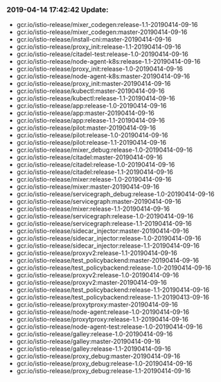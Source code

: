 ### 2019-04-14 17:42:42 Update:

- gcr.io/istio-release/mixer_codegen:release-1.1-20190414-09-16
- gcr.io/istio-release/mixer_codegen:master-20190414-09-16
- gcr.io/istio-release/install-cni:master-20190414-09-16
- gcr.io/istio-release/proxy_init:release-1.1-20190414-09-16
- gcr.io/istio-release/citadel-test:release-1.0-20190414-09-16
- gcr.io/istio-release/node-agent-k8s:release-1.1-20190414-09-16
- gcr.io/istio-release/proxy_init:release-1.0-20190414-09-16
- gcr.io/istio-release/node-agent-k8s:master-20190414-09-16
- gcr.io/istio-release/proxy_init:master-20190414-09-16
- gcr.io/istio-release/kubectl:master-20190414-09-16
- gcr.io/istio-release/kubectl:release-1.1-20190414-09-16
- gcr.io/istio-release/app:release-1.0-20190414-09-16
- gcr.io/istio-release/app:master-20190414-09-16
- gcr.io/istio-release/app:release-1.1-20190414-09-16
- gcr.io/istio-release/pilot:master-20190414-09-16
- gcr.io/istio-release/pilot:release-1.0-20190414-09-16
- gcr.io/istio-release/pilot:release-1.1-20190414-09-16
- gcr.io/istio-release/mixer_debug:release-1.0-20190414-09-16
- gcr.io/istio-release/citadel:master-20190414-09-16
- gcr.io/istio-release/citadel:release-1.0-20190414-09-16
- gcr.io/istio-release/citadel:release-1.1-20190414-09-16
- gcr.io/istio-release/mixer:release-1.0-20190414-09-16
- gcr.io/istio-release/mixer:master-20190414-09-16
- gcr.io/istio-release/servicegraph_debug:release-1.0-20190414-09-16
- gcr.io/istio-release/servicegraph:master-20190414-09-16
- gcr.io/istio-release/mixer:release-1.1-20190414-09-16
- gcr.io/istio-release/servicegraph:release-1.0-20190414-09-16
- gcr.io/istio-release/servicegraph:release-1.1-20190414-09-16
- gcr.io/istio-release/sidecar_injector:master-20190414-09-16
- gcr.io/istio-release/sidecar_injector:release-1.0-20190414-09-16
- gcr.io/istio-release/sidecar_injector:release-1.1-20190414-09-16
- gcr.io/istio-release/proxyv2:release-1.1-20190414-09-16
- gcr.io/istio-release/test_policybackend:master-20190414-09-16
- gcr.io/istio-release/test_policybackend:release-1.0-20190414-09-16
- gcr.io/istio-release/proxyv2:release-1.0-20190414-09-16
- gcr.io/istio-release/proxyv2:master-20190414-09-16
- gcr.io/istio-release/test_policybackend:release-1.1-20190414-09-16
- gcr.io/istio-release/test_policybackend:release-1.1-20190413-09-16
- gcr.io/istio-release/proxytproxy:master-20190414-09-16
- gcr.io/istio-release/node-agent:release-1.0-20190414-09-16
- gcr.io/istio-release/proxytproxy:release-1.1-20190414-09-16
- gcr.io/istio-release/node-agent-test:release-1.0-20190414-09-16
- gcr.io/istio-release/galley:release-1.0-20190414-09-16
- gcr.io/istio-release/galley:master-20190414-09-16
- gcr.io/istio-release/galley:release-1.1-20190414-09-16
- gcr.io/istio-release/proxy_debug:master-20190414-09-16
- gcr.io/istio-release/proxy_debug:release-1.0-20190414-09-16
- gcr.io/istio-release/proxy_debug:release-1.1-20190414-09-16
